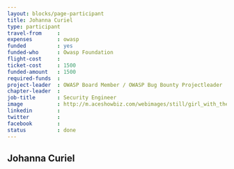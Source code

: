 ```yaml
---
layout: blocks/page-participant
title: Johanna Curiel
type: participant
travel-from     :
expenses        : owasp
funded          : yes
funded-who      : Owasp Foundation
flight-cost     : 
ticket-cost     : 1500
funded-amount   : 1500
required-funds  : 
project-leader  : OWASP Board Member / OWASP Bug Bounty Projectleader
chapter-leader  :
job-title       : Security Engineer
image           : http://m.aceshowbiz.com/webimages/still/girl_with_the_dragon_tattoo08.jpg
linkedin        :
twitter         :
facebook        :
status          : done
---
```


## Johanna Curiel

<!-- put more details about participant here -->
